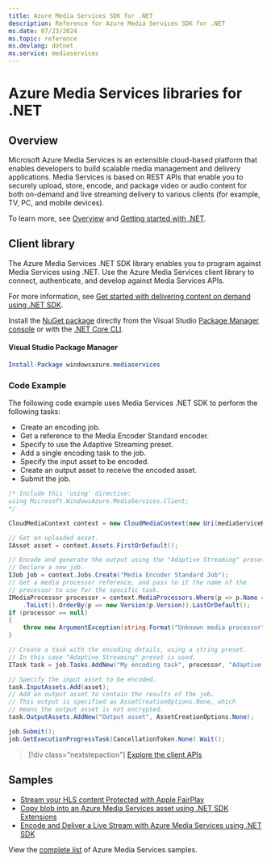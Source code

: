 ```yaml
---
title: Azure Media Services SDK for .NET
description: Reference for Azure Media Services SDK for .NET
ms.date: 07/23/2024
ms.topic: reference
ms.devlang: dotnet
ms.service: mediaservices
---
```

# Azure Media Services libraries for .NET

## Overview

Microsoft Azure Media Services is an extensible cloud-based platform that enables developers to build scalable media management and delivery applications. Media Services is based on REST APIs that enable you to securely upload, store, encode, and package video or audio content for both on-demand and live streaming delivery to various clients (for example, TV, PC, and mobile devices). 

To learn more, see [Overview](/azure/media-services/media-services-overview) and [Getting started with .NET](/azure/media-services/media-services-dotnet-how-to-use). 

## Client library

The Azure Media Services .NET SDK library enables you to program against Media Services using .NET. Use the Azure Media Services client library to connect, authenticate, and develop against Media Services APIs.  

For more information, see [Get started with delivering content on demand using .NET SDK](/azure/media-services/media-services-dotnet-get-started).

Install the [NuGet package](https://www.nuget.org/packages/windowsazure.mediaservices) directly from the Visual Studio [Package Manager console][PackageManager] or with the [.NET Core CLI][DotNetCLI].

#### Visual Studio Package Manager

```powershell
Install-Package windowsazure.mediaservices
```

### Code Example

The following code example uses Media Services .NET SDK to perform the following tasks:

- Create an encoding job.
- Get a reference to the Media Encoder Standard encoder.
- Specify to use the Adaptive Streaming preset.
- Add a single encoding task to the job.
- Specify the input asset to be encoded.
- Create an output asset to receive the encoded asset.
- Submit the job.


```csharp
/* Include this 'using' directive:
using Microsoft.WindowsAzure.MediaServices.Client;
*/

CloudMediaContext context = new CloudMediaContext(new Uri(mediaServiceRESTAPIEndpoint), tokenProvider);

// Get an uploaded asset.
IAsset asset = context.Assets.FirstOrDefault();

// Encode and generate the output using the "Adaptive Streaming" preset.
// Declare a new job.
IJob job = context.Jobs.Create("Media Encoder Standard Job");
// Get a media processor reference, and pass to it the name of the 
// processor to use for the specific task.
IMediaProcessor processor = context.MediaProcessors.Where(p => p.Name == mediaProcessorName)
    .ToList().OrderBy(p => new Version(p.Version)).LastOrDefault();
if (processor == null) 
{
    throw new ArgumentException(string.Format("Unknown media processor", mediaProcessorName));
}

// Create a task with the encoding details, using a string preset.
// In this case "Adaptive Streaming" preset is used.
ITask task = job.Tasks.AddNew("My encoding task", processor, "Adaptive Streaming", TaskOptions.None);

// Specify the input asset to be encoded.
task.InputAssets.Add(asset);
// Add an output asset to contain the results of the job. 
// This output is specified as AssetCreationOptions.None, which 
// means the output asset is not encrypted. 
task.OutputAssets.AddNew("Output asset", AssetCreationOptions.None);

job.Submit();
job.GetExecutionProgressTask(CancellationToken.None).Wait();
```

> [!div class="nextstepaction"]
> [Explore the client APIs](/dotnet/api/overview/azure/mediaservices/client(legacy))

## Samples

- [Stream your HLS content Protected with Apple FairPlay](https://azure.microsoft.com/resources/samples/media-services-dotnet-dynamic-encryption-with-fairplay/)
- [Copy blob into an Azure Media Services asset using .NET SDK Extensions](https://azure.microsoft.com/resources/samples/media-services-dotnet-copy-blob-into-asset/)
- [Encode and Deliver a Live Stream with Azure Media Services using .NET SDK](https://azure.microsoft.com/resources/samples/media-services-dotnet-encode-live-stream-with-ams-clear/)

View the [complete list](https://azure.microsoft.com/resources/samples/?platform=dotnet&service=media-services) of Azure Media Services samples.


[PackageManager]: https://docs.microsoft.com/nuget/tools/package-manager-console
[DotNetCLI]: https://docs.microsoft.com/dotnet/core/tools/dotnet-add-package